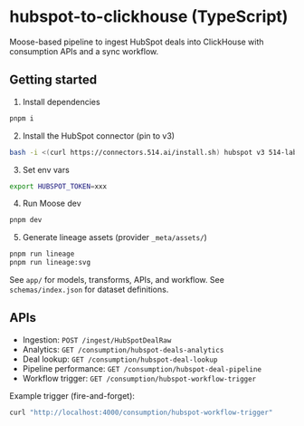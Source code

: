 # hubspot-to-clickhouse (TypeScript)

Moose-based pipeline to ingest HubSpot deals into ClickHouse with consumption APIs and a sync workflow.

## Getting started

1) Install dependencies
```bash
pnpm i
```

2) Install the HubSpot connector (pin to v3)
```bash
bash -i <(curl https://connectors.514.ai/install.sh) hubspot v3 514-labs typescript
```

3) Set env vars
```bash
export HUBSPOT_TOKEN=xxx
```

4) Run Moose dev
```bash
pnpm dev
```

5) Generate lineage assets (provider `_meta/assets/`)
```bash
pnpm run lineage
pnpm run lineage:svg
```

See `app/` for models, transforms, APIs, and workflow. See `schemas/index.json` for dataset definitions.

## APIs

- Ingestion: `POST /ingest/HubSpotDealRaw`
- Analytics: `GET /consumption/hubspot-deals-analytics`
- Deal lookup: `GET /consumption/hubspot-deal-lookup`
- Pipeline performance: `GET /consumption/hubspot-deal-pipeline`
- Workflow trigger: `GET /consumption/hubspot-workflow-trigger`

Example trigger (fire-and-forget):
```bash
curl "http://localhost:4000/consumption/hubspot-workflow-trigger"
```
